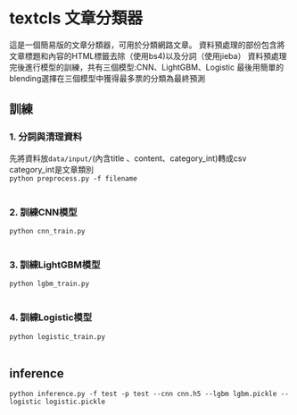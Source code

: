 # textcls 文章分類器
這是一個簡易版的文章分類器，可用於分類網路文章。
資料預處理的部份包含將文章標題和內容的HTML標籤去除（使用bs4)以及分詞（使用jieba）
資料預處理完後進行模型的訓練，共有三個模型:CNN、LightGBM、Logistic
最後用簡單的blending選擇在三個模型中獲得最多票的分類為最終預測

## 訓練
### 1. 分詞與清理資料
先將資料放```data/input/```(內含title 、content、category_int)轉成csv<br/>
category_int是文章類別<br/>
```python preprocess.py -f filename```
<br/>
<br/>
### 2. 訓練CNN模型<br/>
```python cnn_train.py```
<br/>
<br/>
### 3. 訓練LightGBM模型<br/>
```python lgbm_train.py```
<br/>
<br/>
### 4. 訓練Logistic模型<br/>
```python logistic_train.py```
<br/>
<br/>

## inference
```python inference.py -f test -p test --cnn cnn.h5 --lgbm lgbm.pickle --logistic logistic.pickle```
